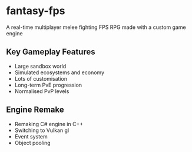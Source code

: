# fantasy-fps
A real-time multiplayer melee fighting FPS RPG made with a custom game engine

## Key Gameplay Features
- Large sandbox world
- Simulated ecosystems and economy
- Lots of customisation
- Long-term PvE progression
- Normalised PvP levels

## Engine Remake
- Remaking C# engine in C++
- Switching to Vulkan gl
- Event system
- Object pooling
